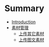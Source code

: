 # Summary

* [Introduction](README.md)
* [素材管理](素材管理.md)
    * [上传其它素材](素材管理－上传其它素材.md)
    * [上传图文素材](素材管理－上传图文素材.md)


